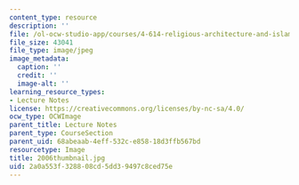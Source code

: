 ```yaml
---
content_type: resource
description: ''
file: /ol-ocw-studio-app/courses/4-614-religious-architecture-and-islamic-cultures-fall-2002/2a0a553f328808cd5dd39497c8ced75e_2006thumbnail.jpg
file_size: 43041
file_type: image/jpeg
image_metadata:
  caption: ''
  credit: ''
  image-alt: ''
learning_resource_types:
- Lecture Notes
license: https://creativecommons.org/licenses/by-nc-sa/4.0/
ocw_type: OCWImage
parent_title: Lecture Notes
parent_type: CourseSection
parent_uid: 68abeaab-4eff-532c-e858-18d3ffb567bd
resourcetype: Image
title: 2006thumbnail.jpg
uid: 2a0a553f-3288-08cd-5dd3-9497c8ced75e
---
```

